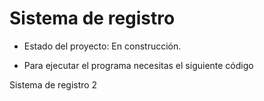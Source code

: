 <h1>  Sistema de registro  </h1>  

- Estado del proyecto: En construcción.

- Para ejecutar el programa necesitas el siguiente código

Sistema de registro 2
